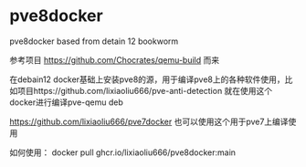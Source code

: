 # pve8docker
pve8docker based from detain 12 bookworm

参考项目 https://github.com/Chocrates/qemu-build 而来

在debain12 docker基础上安装pve8的源，用于编译pve8上的各种软件使用，比如项目https://github.com/lixiaoliu666/pve-anti-detection 就在使用这个docker进行编译pve-qemu deb

https://github.com/lixiaoliu666/pve7docker 也可以使用这个用于pve7上编译使用

如何使用：
docker pull ghcr.io/lixiaoliu666/pve8docker:main
